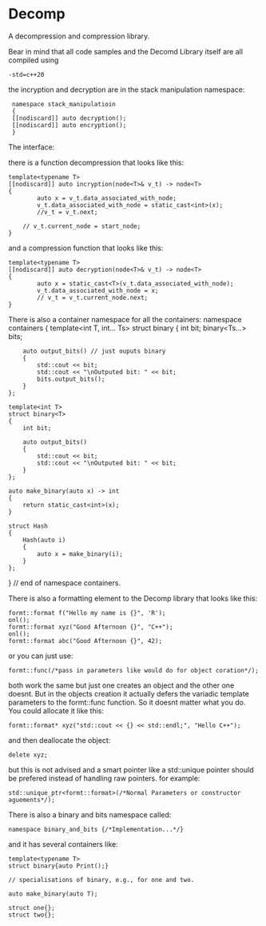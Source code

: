 # Decomp
A decompression and compression library.

Bear in mind that all code samples and the Decomd Library itself are all compiled using

    -std=c++20
 
 the incryption and decryption are in the stack manipulation namespace:
 
     namespace stack_manipulatioin
     {
     [[nodiscard]] auto decryption();
     [[nodiscard]] auto encryption();
     }
     
The interface:

there is a function decompression that looks like this:

    template<typename T>
    [[nodiscard]] auto incryption(node<T>& v_t) -> node<T>
    {
            auto x = v_t.data_associated_with_node;
            v_t.data_associated_with_node = static_cast<int>(x);
            //v_t = v_t.next;
        
        // v_t.current_node = start_node;
    }

and a compression function that looks like this:

    template<typename T>
    [[nodiscard]] auto decryption(node<T>& v_t) -> node<T>
    {
            auto x = static_cast<T>(v_t.data_associated_with_node);
            v_t.data_associated_with_node = x;
            // v_t = v_t.current_node.next;
    }
There is also a container namespace for all the containers:
namespace containers
{
    template<int T, int... Ts>
    struct binary
    {
        int bit;
        binary<Ts...> bits; 

        auto output_bits() // just ouputs binary
        {
            std::cout << bit;
            std::cout << "\nOutputed bit: " << bit;
            bits.output_bits();
        }
    };

    template<int T>
    struct binary<T>
    {
        int bit;

        auto output_bits()
        {
            std::cout << bit;
            std::cout << "\nOutputed bit: " << bit;
        }
    };

    auto make_binary(auto x) -> int
    {
        return static_cast<int>(x);
    }

    struct Hash
    {
        Hash(auto i)
        {
            auto x = make_binary(i);
        }
    };
} // end of namespace containers.

There is also a formatting element to the Decomp library that looks like this:

    formt::format f("Hello my name is {}", 'R');
    onl();
    formt::format xyz("Good Afternoon {}", "C++");
    onl();
    formt::format abc("Good Afternoon {}", 42);
    
or you can just use:

    formt::func(/*pass in parameters like would do for object coration*/);
    
both work the same but just one creates an object and the other one doesnt. But in the objects creation it actually defers the variadic template parameters to the formt::func function. So it doesnt matter what you do. You could allocate it like this:

    formt::format* xyz("std::cout << {} << std::endl;", "Hello C++");
    
and then deallocate the object:

    delete xyz;
    
but this is not advised and a smart pointer like a std::unique pointer should be prefered instead of handling raw pointers. for example:

    std::unique_ptr<formt::format>(/*Normal Parameters or constructor aguements*/);
    
There is also a binary and bits namespace called:

    namespace binary_and_bits {/*Implementation...*/}

and it has several containers like:

    template<typename T>
    struct binary{auto Print();}
    
    // specialisations of binary, e.g., for one and two.
    
    auto make_binary(auto T);
    
    struct one{};
    struct two{};
